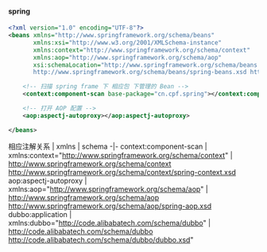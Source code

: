 #### spring

```xml
<?xml version="1.0" encoding="UTF-8"?>
<beans xmlns="http://www.springframework.org/schema/beans"
       xmlns:xsi="http://www.w3.org/2001/XMLSchema-instance"
       xmlns:context="http://www.springframework.org/schema/context"
       xmlns:aop="http://www.springframework.org/schema/aop"
       xsi:schemaLocation="http://www.springframework.org/schema/beans
       http://www.springframework.org/schema/beans/spring-beans.xsd http://www.springframework.org/schema/context http://www.springframework.org/schema/context/spring-context.xsd http://www.springframework.org/schema/aop http://www.springframework.org/schema/aop/spring-aop.xsd">

    <!-- 扫描 spring frame 下 相应包 下管理的 Bean -->
    <context:component-scan base-package="cn.cpf.spring"></context:component-scan>

    <!-- 打开 AOP 配置 -->
    <aop:aspectj-autoproxy></aop:aspectj-autoproxy>

</beans>
```

相应注解关系 | xmlns | schema
-|-
context:component-scan | xmlns:context="http://www.springframework.org/schema/context" | http://www.springframework.org/schema/context http://www.springframework.org/schema/context/spring-context.xsd
aop:aspectj-autoproxy | xmlns:aop="http://www.springframework.org/schema/aop" | http://www.springframework.org/schema/aop http://www.springframework.org/schema/aop/spring-aop.xsd
dubbo:application | xmlns:dubbo="http://code.alibabatech.com/schema/dubbo" | http://code.alibabatech.com/schema/dubbo http://code.alibabatech.com/schema/dubbo/dubbo.xsd"
